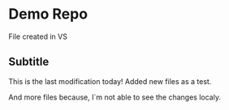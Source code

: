 # Demo Repo

File created in VS

## Subtitle

This is the last modification today!
Added new files as a test.

And more files because, I`m not able to see the changes localy.
